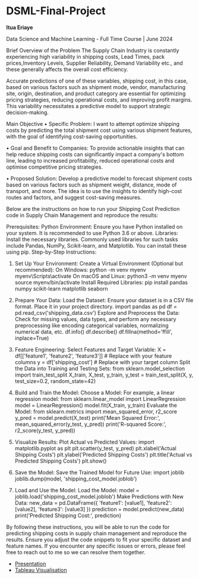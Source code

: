 # DSML-Final-Project
**Itua Eriaye**

Data Science and Machine Learning - Full Time Course | June 2024

Brief Overview of the Problem
The Supply Chain Industry is constantly experiencing high variability in shipping costs, Lead Times, pack prices,Inventory Levels, Supplier Reliability, Demand Variability etc., and these generally affects the overall cost efficiency.

Accurate predictions of one of these variables, shipping cost, in this case, based on various factors such as shipment mode, vendor, manufacturing site, origin, destination, and product category are essential for optimizing pricing strategies, reducing operational costs, and improving profit margins. This variability necessitates a predictive model to support strategic decision-making.

Main Objective
•	Specific Problem: I want to attempt optimize shipping costs by predicting the total shipment cost using various shipment features, with the goal of identifying cost-saving opportunities.

•	Goal and Benefit to Companies: To provide actionable insights that can help reduce shipping costs can significantly impact a company's bottom line, leading to increased profitability, reduced operational costs and optimise competitive pricing strategies.

•	Proposed Solution: Develop a predictive model to forecast shipment costs based on various factors such as shipment weight, distance, mode of transport, and more. 
The idea is to use the insights to identify high-cost routes and factors, and suggest cost-saving measures.

Below are the instructions on how to run your Shipping Cost Prediction code in Supply Chain Management and reproduce the results:

Prerequisites:
Python Environment: Ensure you have Python installed on your system. It is recommended to use Python 3.6 or above.
Libraries: Install the necessary libraries. Commonly used libraries for such tasks include Pandas, NumPy, Scikit-learn, and Matplotlib. You can install these using pip.
Step-by-Step Instructions:
1. Set Up Your Environment:
Create a Virtual Environment (Optional but recommended):
On Windows:
python -m venv myenv
myenv\Scripts\activate
On macOS and Linux:
python3 -m venv myenv
source myenv/bin/activate
Install Required Libraries:
pip install pandas numpy scikit-learn matplotlib seaborn

2. Prepare Your Data:
Load the Dataset:
Ensure your dataset is in a CSV file format. Place it in your project directory.
import pandas as pd
df = pd.read_csv('shipping_data.csv')
Explore and Preprocess the Data:
Check for missing values, data types, and perform any necessary preprocessing like encoding categorical variables, normalizing numerical data, etc.
df.info()
df.describe()
df.fillna(method='ffill', inplace=True)

3. Feature Engineering:
Select Features and Target Variable:
X = df[['feature1', 'feature2', 'feature3']]  # Replace with your feature columns
y = df['shipping_cost']  # Replace with your target column
Split the Data into Training and Testing Sets:
from sklearn.model_selection import train_test_split
X_train, X_test, y_train, y_test = train_test_split(X, y, test_size=0.2, random_state=42)

4. Build and Train the Model:
Choose a Model:
For example, a linear regression model:
from sklearn.linear_model import LinearRegression
model = LinearRegression()
model.fit(X_train, y_train)
Evaluate the Model:
from sklearn.metrics import mean_squared_error, r2_score
y_pred = model.predict(X_test)
print('Mean Squared Error:', mean_squared_error(y_test, y_pred))
print('R-squared Score:', r2_score(y_test, y_pred))

5. Visualize Results:
Plot Actual vs Predicted Values:
import matplotlib.pyplot as plt
plt.scatter(y_test, y_pred)
plt.xlabel('Actual Shipping Costs')
plt.ylabel('Predicted Shipping Costs')
plt.title('Actual vs Predicted Shipping Costs')
plt.show()

6. Save the Model:
Save the Trained Model for Future Use:
import joblib
joblib.dump(model, 'shipping_cost_model.joblob')
7. Load and Use the Model:
Load the Model:
model = joblib.load('shipping_cost_model.joblob')
Make Predictions with New Data:
new_data = pd.DataFrame({
    'feature1': [value1],
    'feature2': [value2],
    'feature3': [value3]
})
prediction = model.predict(new_data)
print('Predicted Shipping Cost:', prediction)


By following these instructions, you will be able to run the code for predicting shipping costs in supply chain management and reproduce the results. Ensure you adjust the code snippets to fit your specific dataset and feature names. If you encounter any specific issues or errors, please feel free to reach out to me so we can resolve them together.



- [Presentation](https://drive.google.com/file/d/1Bw7mrYDs17LsqdfdB865cWe3t93g_aDw/view?usp=drive_link)
- [Tableau Visualisation](https://public.tableau.com/app/profile/itua.eriaye/vizzes)





















